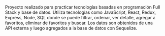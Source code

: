 Proyecto realizado para practicar tecnologías basadas en programación Full Stack y base de datos.
Utiliza tecnologías como JavaScript, React, Redux, Express, Node, SQL donde se puede filtrar, ordenar, ver detalle, agregar a favoritos, eliminar de favoritos y buscar.
Los datos son obtenidos de una API externa y luego agregados a la base de datos con Sequelize.

